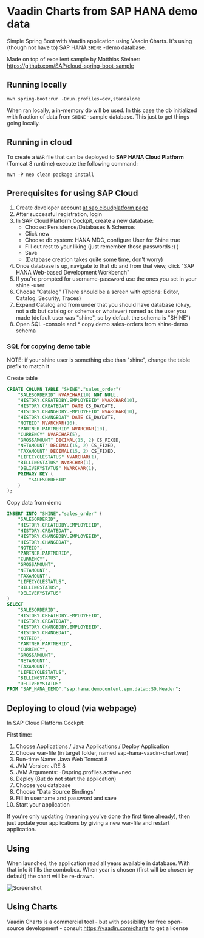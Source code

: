 # Vaadin Charts from SAP HANA demo data

Simple Spring Boot with Vaadin application using Vaadin Charts. It's using (though not have to)
SAP HANA `SHINE` -demo database.

Made on top of excellent sample by Matthias Steiner:
https://github.com/SAP/cloud-spring-boot-sample

## Running locally

``mvn spring-boot:run -Drun.profiles=dev,standalone``

When ran locally, a in-memory db will be used. In this case the db initialized with
fraction of data from  `SHINE` -sample database. This just to get things going locally.

## Running in cloud

To create a `WAR` file that can be deployed to **SAP HANA Cloud Platform** (Tomcat 8 runtime) execute the following command:

``mvn -P neo clean package install``


## Prerequisites for using SAP Cloud

1. Create developer account [at sap cloudplatform page](https://cloudplatform.sap.com/try.html)
2. After successful registration, login
3. In SAP Cloud Platform Cockpit, create a new database:
   * Choose: Persistence/Databases & Schemas
   * Click new
   * Choose db system: HANA MDC, configure User for Shine true
   * Fill out rest to your liking (just remember those passwords :) )
   * Save
   * (Database creation takes quite some time, don't worry)
4. Once database is up, navigate to that db and from that view, click "SAP HANA Web-based Development Workbench"
5. If you're prompted for username-password use the ones you set in your shine -user
6. Choose "Catalog" (There should be a screen with options: Editor, Catalog, Security, Traces)
7. Expand Catalog and from under that you should have database (okay, not a db but catalog or schema or whatever) named as the user you made (default user was "shine", so by default the schema is "SHINE")
8. Open SQL -console and * copy demo sales-orders from shine-demo schema

### SQL for copying demo table

NOTE: if your shine user is something else than "shine", change the table prefix to match it

Create table
```SQL
CREATE COLUMN TABLE "SHINE"."sales_order"(
	"SALESORDERID" NVARCHAR(10) NOT NULL,
	"HISTORY.CREATEDBY.EMPLOYEEID" NVARCHAR(10),
	"HISTORY.CREATEDAT" DATE CS_DAYDATE,
	"HISTORY.CHANGEDBY.EMPLOYEEID" NVARCHAR(10),
	"HISTORY.CHANGEDAT" DATE CS_DAYDATE,
	"NOTEID" NVARCHAR(10),
	"PARTNER.PARTNERID" NVARCHAR(10),
	"CURRENCY" NVARCHAR(5),
	"GROSSAMOUNT" DECIMAL(15, 2) CS_FIXED,
	"NETAMOUNT" DECIMAL(15, 2) CS_FIXED,
	"TAXAMOUNT" DECIMAL(15, 2) CS_FIXED,
	"LIFECYCLESTATUS" NVARCHAR(1),
	"BILLINGSTATUS" NVARCHAR(1),
	"DELIVERYSTATUS" NVARCHAR(1),
	PRIMARY KEY (
		"SALESORDERID"
	)
);
```

Copy data from demo
```SQL
INSERT INTO "SHINE"."sales_order" (
	"SALESORDERID",
	"HISTORY.CREATEDBY.EMPLOYEEID",
	"HISTORY.CREATEDAT",
	"HISTORY.CHANGEDBY.EMPLOYEEID",
	"HISTORY.CHANGEDAT",
	"NOTEID",
	"PARTNER.PARTNERID",
	"CURRENCY",
	"GROSSAMOUNT",
	"NETAMOUNT",
	"TAXAMOUNT",
	"LIFECYCLESTATUS",
	"BILLINGSTATUS",
	"DELIVERYSTATUS"
)
SELECT
	"SALESORDERID",
	"HISTORY.CREATEDBY.EMPLOYEEID",
	"HISTORY.CREATEDAT",
	"HISTORY.CHANGEDBY.EMPLOYEEID",
	"HISTORY.CHANGEDAT",
	"NOTEID",
	"PARTNER.PARTNERID",
	"CURRENCY",
	"GROSSAMOUNT",
	"NETAMOUNT",
	"TAXAMOUNT",
	"LIFECYCLESTATUS",
	"BILLINGSTATUS",
	"DELIVERYSTATUS"
FROM "SAP_HANA_DEMO"."sap.hana.democontent.epm.data::SO.Header";
```


## Deploying to cloud (via webpage)

In SAP Cloud Platform Cockpit:

First time:

1. Choose Applications / Java Applications / Deploy Application
  1. Choose war-file (in target folder, named sap-hana-vaadin-chart.war)
  2. Run-time Name: Java Web Tomcat 8
  3. JVM Version: JRE 8
  4. JVM Arguments: -Dspring.profiles.active=neo
  5. Deploy (But do not start the application)
2. Choose you database
3. Choose "Data Source Bindings"
4. Fill in username and password and save
5. Start your application

If you're only updating (meaning you've done the first time already), then just update your applications by giving a new war-file and restart application.

## Using
When launched, the application read all years available in database. With that info it fills the combobox.
When year is chosen (first will be chosen by default) the chart will be re-drawn. 

![Screenshot](https://cloud.githubusercontent.com/assets/19262966/24908100/796b7298-1ec7-11e7-864c-2012007e0335.jpg)

## Using Charts

Vaadin Charts is a commercial tool - but with possibility for free open-source development - consult
https://vaadin.com/charts
to get a license


